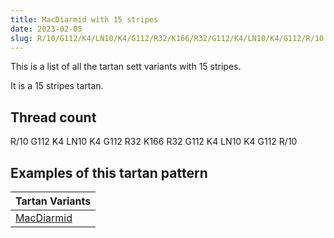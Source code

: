 ```yaml
---
title: MacDiarmid with 15 stripes
date: 2023-02-05
slug: R/10/G112/K4/LN10/K4/G112/R32/K166/R32/G112/K4/LN10/K4/G112/R/10
---
```

This is a list of all the tartan sett variants with 15 stripes.

It is a 15 stripes tartan.


## Thread count
R/10 G112 K4 LN10 K4 G112 R32 K166 R32 G112 K4 LN10 K4 G112 R/10

## Examples of this tartan pattern

| Tartan Variants |
|---------------|
| [MacDiarmid](/variants/r/10/g112/k4/ln10/k4/g112/r32/k166/r32/g112/k4/ln10/k4/g112/r/10-g008000-k000000-lne0e0e0-rc00000)||
